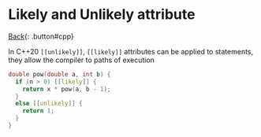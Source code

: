 # Likely and Unlikely attribute

[Back](../../index.md#cpp){: .button#cpp}

In C++20 `[[unlikely]]`, `[[likely]]` attributes can be applied to statements, they allow the compiler to paths of execution

```cpp
double pow(double a, int b) {
  if (n > 0) [[likely]] {
    return x * pow(a, b - 1);
  }
  else [[unlikely]] {
    return 1;
  }
}
```
